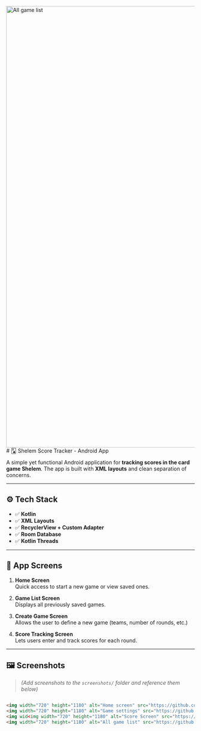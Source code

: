 <img width="720" height="1180" alt="All game list" src="https://github.com/user-attachments/assets/0dd8ff69-ea4b-4241-a6be-35bd95ebcb07" /># 🂡 Shelem Score Tracker - Android App

A simple yet functional Android application for **tracking scores in the card game Shelem**. The app is built  with **XML layouts** and clean separation of concerns.

---

## ⚙️ Tech Stack

- ✅ **Kotlin**
- ✅ **XML Layouts**
- ✅ **RecyclerView + Custom Adapter**
- ✅ **Room Database**
- ✅ **Kotlin Threads**

---

## 📱 App Screens

1. **Home Screen**  
   Quick access to start a new game or view saved ones.

2. **Game List Screen**  
   Displays all previously saved games.

3. **Create Game Screen**  
   Allows the user to define a new game (teams, number of rounds, etc.)

4. **Score Tracking Screen**  
   Lets users enter and track scores for each round.

---

## 🖼️ Screenshots

> *(Add screenshots to the `screenshots/` folder and reference them below)*

```markdown

<img width="720" height="1180" alt="Home screen" src="https://github.com/user-attachments/assets/f501b971-40bf-4c14-b9a4-1f30af4311c6" />
<img width="720" height="1180" alt="Game settings" src="https://github.com/user-attachments/assets/d941cef2-3362-4c5c-a971-fee26fdcf6db" />
<img wid<img width="720" height="1180" alt="Score Screen" src="https://github.com/user-attachments/assets/21506d28-3b8f-41c4-bb7e-c170c35b22f7" />
<img width="720" height="1180" alt="All game list" src="https://github.com/user-attachments/assets/075ec6b7-4a15-4599-88b7-b55af2305e21" />
